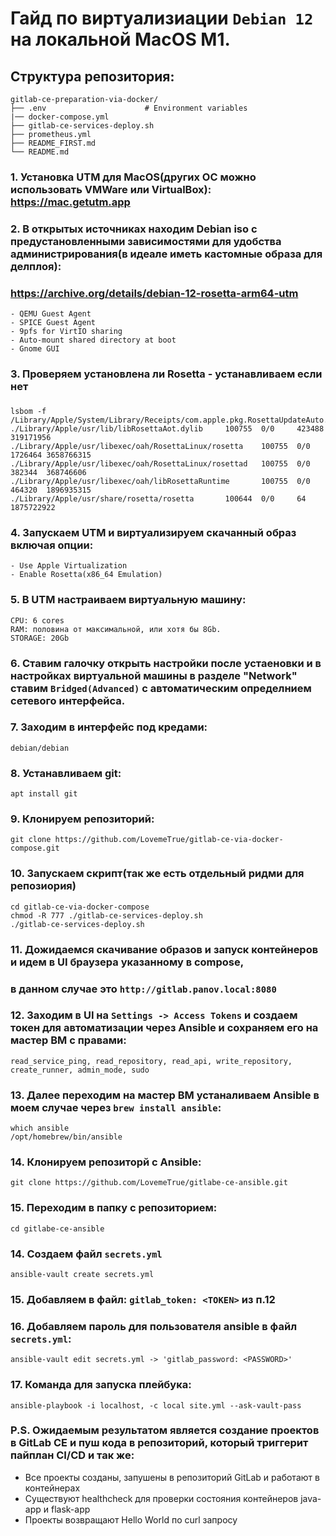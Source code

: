 # Гайд по виртуализиации `Debian 12` на локальной MacOS M1.

## Структура репозитория:
```
gitlab-ce-preparation-via-docker/
├── .env                      # Environment variables
|── docker-compose.yml
├── gitlab-ce-services-deploy.sh
├── prometheus.yml
├── README_FIRST.md
└── README.md
```

### 1. Установка UTM для MacOS(других ОС можно использовать VMWare или VirtualBox):  https://mac.getutm.app
### 2. В открытых источниках находим Debian iso с предустановленными зависимостями для удобства администрирования(в идеале иметь кастомные образа для делплоя): 
### https://archive.org/details/debian-12-rosetta-arm64-utm
```
- QEMU Guest Agent
- SPICE Guest Agent
- 9pfs for VirtIO sharing
- Auto-mount shared directory at boot
- Gnome GUI
```
### 3. Проверяем установлена ли Rosetta - устанавливаем если нет
### 
```
lsbom -f /Library/Apple/System/Library/Receipts/com.apple.pkg.RosettaUpdateAuto.bom
./Library/Apple/usr/lib/libRosettaAot.dylib     100755  0/0     423488  319171956
./Library/Apple/usr/libexec/oah/RosettaLinux/rosetta    100755  0/0     1726464 3658766315
./Library/Apple/usr/libexec/oah/RosettaLinux/rosettad   100755  0/0     382344  368746606
./Library/Apple/usr/libexec/oah/libRosettaRuntime       100755  0/0     464320  1896935315
./Library/Apple/usr/share/rosetta/rosetta       100644  0/0     64      1875722922
```
### 4. Запускаем UTM и виртуализируем скачанный образ включая опции:
```
- Use Apple Virtualization
- Enable Rosetta(x86_64 Emulation)
```
### 5. В UTM настраиваем виртуальную машину:
```
CPU: 6 cores
RAM: половина от максимальной, или хотя бы 8Gb.
STORAGE: 20Gb
```
### 6. Ставим галочку открыть настройки после устаеновки и в настройках виртуальной машины в разделе "Network" ставим `Bridged(Advanced)` с автоматическим определнием сетевого интерфейса.

### 7. Заходим в интерфейс под кредами:
```
debian/debian
```
### 8. Устанавливаем git:
```
apt install git
```
### 9. Клонируем репозиторий: 
```
git clone https://github.com/LovemeTrue/gitlab-ce-via-docker-compose.git
```
### 10. Запускаем скрипт(так же есть отдельный ридми для репозиория)
```
cd gitlab-ce-via-docker-compose
chmod -R 777 ./gitlab-ce-services-deploy.sh
./gitlab-ce-services-deploy.sh
```
### 11. Дожидаемся скачивание образов и запуск контейнеров и идем в UI браузера указанному в compose,
### в данном случае это `http://gitlab.panov.local:8080`

### 12. Заходим в UI на `Settings -> Access Tokens` и создаем токен для автоматизации через Ansible и сохраняем его на мастер ВМ c правами:
```	
read_service_ping, read_repository, read_api, write_repository, create_runner, admin_mode, sudo
```

### 13. Далее переходим на мастер ВМ устаналиваем Ansible в моем случае через `brew install ansible`:
```
which ansible
/opt/homebrew/bin/ansible 
```
### 14. Клонируем репозиторй с Ansible:
```
git clone https://github.com/LovemeTrue/gitlabe-ce-ansible.git
```
### 15. Переходим в папку с репозиторием:
```
cd gitlabe-ce-ansible
```
### 14. Создаем файл `secrets.yml`
```
ansible-vault create secrets.yml
```
### 15. Добавляем в файл: `gitlab_token: <TOKEN>` из п.12

### 16. Добавляем пароль для пользователя ansible в файл `secrets.yml`:
```
ansible-vault edit secrets.yml -> 'gitlab_password: <PASSWORD>'
```
### 17. Команда для запуска плейбука:
```
ansible-playbook -i localhost, -c local site.yml --ask-vault-pass 
```

### P.S. Ожидаемым результатом является создание проектов в GitLab CE и пуш кода в репозиторий, который триггерит пайплан CI/CD и так же:
-  Все проекты созданы, запушены в репозиторий GitLab и работают в контейнерах
-  Существуют healthcheck для проверки состояния контейнеров java-app и flask-app
-  Проекты возвращают Hello World по curl запросу